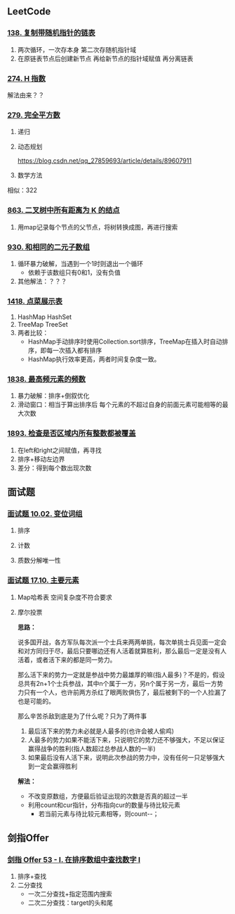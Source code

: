 ## LeetCode

### [138. 复制带随机指针的链表](https://leetcode-cn.com/problems/copy-list-with-random-pointer/)

1. 两次循环，一次存本身 第二次存随机指针域
2. 在原链表节点后创建新节点 再给新节点的指针域赋值 再分离链表



### [274. H 指数](https://leetcode-cn.com/problems/h-index/)

解法由来？？



### [279. 完全平方数](https://leetcode-cn.com/problems/perfect-squares/)

1. 递归

2. 动态规划

   https://blog.csdn.net/qq_27859693/article/details/89607911

3. 数学方法

相似：322



### [863. 二叉树中所有距离为 K 的结点](https://leetcode-cn.com/problems/all-nodes-distance-k-in-binary-tree/)

1. 用map记录每个节点的父节点，将树转换成图，再进行搜索



### [930. 和相同的二元子数组](https://leetcode-cn.com/problems/binary-subarrays-with-sum/)

1. 循环暴力破解，当遇到一个1时则退出一个循环
   - 依赖于该数组只有0和1，没有负值
2. 其他解法：？？？



### [1418. 点菜展示表](https://leetcode-cn.com/problems/display-table-of-food-orders-in-a-restaurant/)

1. HashMap HashSet
2. TreeMap TreeSet
3. 两者比较：
   - HashMap手动排序时使用Collection.sort排序，TreeMap在插入时自动排序，即每一次插入都有排序
   - HashMap执行效率更高，两者时间复杂度一致。



### [1838. 最高频元素的频数](https://leetcode-cn.com/problems/frequency-of-the-most-frequent-element/)

1. 暴力破解：排序+倒叙优化
2. 滑动窗口：相当于算出排序后 每个元素的不超过自身的前面元素可能相等的最大次数 



### [1893. 检查是否区域内所有整数都被覆盖](https://leetcode-cn.com/problems/check-if-all-the-integers-in-a-range-are-covered/)

1. 在left和right之间赋值，再寻找
2. 排序+移动左边界
3. 差分：得到每个数出现次数





## 面试题

### [面试题 10.02. 变位词组](https://leetcode-cn.com/problems/group-anagrams-lcci/)

1. 排序

2. 计数
3. 质数分解唯一性



### [面试题 17.10. 主要元素](https://leetcode-cn.com/problems/find-majority-element-lcci/)

1. Map哈希表 空间复杂度不符合要求

2. 摩尔投票

   **思路：**

   说多国开战，各方军队每次派一个士兵来两两单挑，每次单挑士兵见面一定会和对方同归于尽，最后只要哪边还有人活着就算胜利，那么最后一定是没有人活着，或者活下来的都是同一势力。

   那么活下来的势力一定就是参战中势力最雄厚的嘛(指人最多)？不是的，假设总共有2n+1个士兵参战，其中n个属于一方，另n个属于另一方，最后一方势力只有一个人，也许前两方杀红了眼两败俱伤了，最后被剩下的一个人捡漏了也是可能的。

   那么辛苦杀敌到底是为了什么呢？只为了两件事

   1. 最后活下来的势力未必就是人最多的(也许会被人偷鸡)
   2. 人最多的势力如果不能活下来，只说明它的势力还不够强大，不足以保证赢得战争的胜利(指人数超过总参战人数的一半)
   3. 如果最后没有人活下来，说明此次参战的势力中，没有任何一只足够强大到一定会赢得胜利

    

   **解法：**

   - 不改变原数组，方便最后验证出现的次数是否真的超过一半
   - 利用count和cur指针，分布指向cur的数量与待比较元素
     - 若当前元素与待比较元素相等，则count--；



## 剑指Offer

### [剑指 Offer 53 - I. 在排序数组中查找数字 I](https://leetcode-cn.com/problems/zai-pai-xu-shu-zu-zhong-cha-zhao-shu-zi-lcof/)

1. 排序+查找
2. 二分查找
   - 一次二分查找+指定范围内搜索
   - 二次二分查找：target的头和尾

